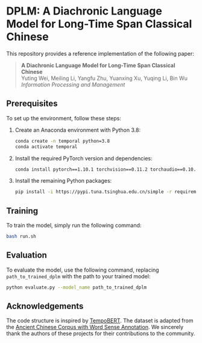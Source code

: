 # DPLM: A Diachronic Language Model for Long-Time Span Classical Chinese

This repository provides a reference implementation of the following paper:

> **A Diachronic Language Model for Long-Time Span Classical Chinese**  
> Yuting Wei, Meiling Li, Yangfu Zhu, Yuanxing Xu, Yuqing Li, Bin Wu  
> *Information Processing and Management*

## Prerequisites

To set up the environment, follow these steps:

1. Create an Anaconda environment with Python 3.8:

    ```bash
    conda create -n temporal python=3.8
    conda activate temporal
    ```

2. Install the required PyTorch version and dependencies:

    ```bash
    conda install pytorch==1.10.1 torchvision==0.11.2 torchaudio==0.10.1 cudatoolkit=11.3 -c pytorch -c conda-forge
    ```

3. Install the remaining Python packages:

    ```bash
    pip install -i https://pypi.tuna.tsinghua.edu.cn/simple -r requirements.txt
    ```


## Training

To train the model, simply run the following command:

```bash
bash run.sh
```

## Evaluation

To evaluate the model, use the following command, replacing `path_to_trained_dplm` with the path to your trained model:

```bash
python evaluate.py --model_name path_to_trained_dplm
```

## Acknowledgements

The code structure is inspired by [TempoBERT](https://github.com/guyrosin/tempobert/tree/main). The dataset is adapted from the [Ancient Chinese Corpus with Word Sense Annotation](https://github.com/iris2hu/ancient_chinese_sense_annotation). We sincerely thank the authors of these projects for their contributions to the community.